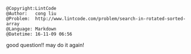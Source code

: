 ```
@Copyright:LintCode
@Author:   cong liu
@Problem:  http://www.lintcode.com/problem/search-in-rotated-sorted-array
@Language: Markdown
@Datetime: 16-11-09 06:56
```

good question!! may do it again!